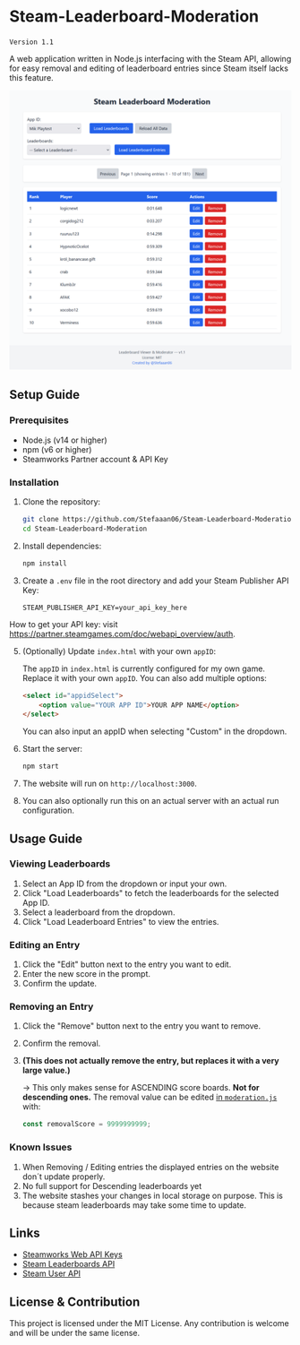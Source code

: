 # Steam-Leaderboard-Moderation

`Version 1.1`

A web application written in Node.js interfacing with the Steam API, allowing for easy removal and editing of leaderboard entries since Steam itself lacks this feature.

![showcase.png](img/showcase.png)

## Setup Guide

### Prerequisites

- Node.js (v14 or higher)
- npm (v6 or higher)
- Steamworks Partner account & API Key

### Installation

1.  Clone the repository:

    ```sh
    git clone https://github.com/Stefaaan06/Steam-Leaderboard-Moderation.git
    cd Steam-Leaderboard-Moderation
    ```

3.  Install dependencies:

    ```sh
    npm install
    ```

4.  Create a `.env` file in the root directory and add your Steam Publisher API Key:

    ```env
    STEAM_PUBLISHER_API_KEY=your_api_key_here
    ```

   How to get your API key: visit https://partner.steamgames.com/doc/webapi_overview/auth.

5.  (Optionally) Update `index.html` with your own `appID`:

    The `appID` in `index.html` is currently configured for my own game. Replace it with your own `appID`. You can also add multiple options:
   
    ```html
    <select id="appidSelect">
        <option value="YOUR APP ID">YOUR APP NAME</option>
    </select>
    ```

    You can also input an appID when selecting "Custom" in the dropdown.

6.  Start the server:

    ```sh
    npm start
    ```

7.  The website will run on `http://localhost:3000`.

8.  You can also optionally run this on an actual server with an actual run configuration.

## Usage Guide

### Viewing Leaderboards

1. Select an App ID from the dropdown or input your own.
2. Click "Load Leaderboards" to fetch the leaderboards for the selected App ID.
3. Select a leaderboard from the dropdown.
4. Click "Load Leaderboard Entries" to view the entries.

### Editing an Entry

1. Click the "Edit" button next to the entry you want to edit.
2. Enter the new score in the prompt.
3. Confirm the update.

### Removing an Entry

1. Click the "Remove" button next to the entry you want to remove.
2. Confirm the removal.
3. **(This does not actually remove the entry, but replaces it with a very large value.)**
   
   → This only makes sense for ASCENDING score boards. **Not for descending ones.** The removal value can be edited [in `moderation.js`](https://github.com/Stefaaan06/Steam-Leaderboard-Moderation/blob/6b40a6a38455a415c8668cbe22fe59a990f33fda/routes/moderation.js#L62) with:

   ```js
   const removalScore = 9999999999;
   ```

### Known Issues

1. When Removing / Editing entries the displayed entries on the website don´t update properly.
2. No full support for Descending leaderboards yet
3. The website stashes your changes in local storage on purpose. This is because steam leaderboards may take some time to update.

## Links

- [Steamworks Web API Keys](https://partner.steamgames.com/doc/webapi_overview)
- [Steam Leaderboards API](https://partner.steamgames.com/doc/webapi/ISteamLeaderboards)
- [Steam User API](https://partner.steamgames.com/doc/webapi/ISteamUser)

## License & Contribution

This project is licensed under the MIT License. Any contribution is welcome and will be under the same license.
